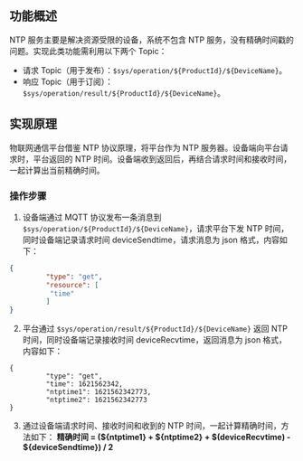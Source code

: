 
## 功能概述

NTP 服务主要是解决资源受限的设备，系统不包含 NTP 服务，没有精确时间戳的问题。实现此类功能需利用以下两个 Topic：
- 请求 Topic（用于发布）：`$sys/operation/${ProductId}/${DeviceName}`。
- 响应 Topic（用于订阅）：`$sys/operation/result/${ProductId}/${DeviceName}`。

## 实现原理

物联网通信平台借鉴 NTP 协议原理，将平台作为 NTP 服务器。设备端向平台请求时，平台返回的 NTP 时间。设备端收到返回后，再结合请求时间和接收时间，一起计算出当前精确时间。

### 操作步骤
1. 设备端通过 MQTT 协议发布一条消息到 `$sys/operation/${ProductId}/${DeviceName}`，请求平台下发 NTP 时间，同时设备端记录请求时间 deviceSendtime，请求消息为 json 格式，内容如下：
```json
{
		 "type": "get",
		 "resource": [
		  "time"
		 ]
}
```
2. 平台通过 `$sys/operation/result/${ProductId}/${DeviceName}` 返回 NTP 时间，同时设备端记录接收时间 deviceRecvtime，返回消息为 json 格式，内容如下：
```
{
		 "type": "get",
		 "time": 1621562342,
		 "ntptime1": 1621562342773,
		 "ntptime2": 1621562342773
}
```
3. 通过设备端请求时间、接收时间和收到的 NTP 时间，一起计算精确时间，方法如下：
**精确时间 = (${ntptime1} + ${ntptime2} + $(deviceRecvtime) - ${deviceSendtime}) / 2**

